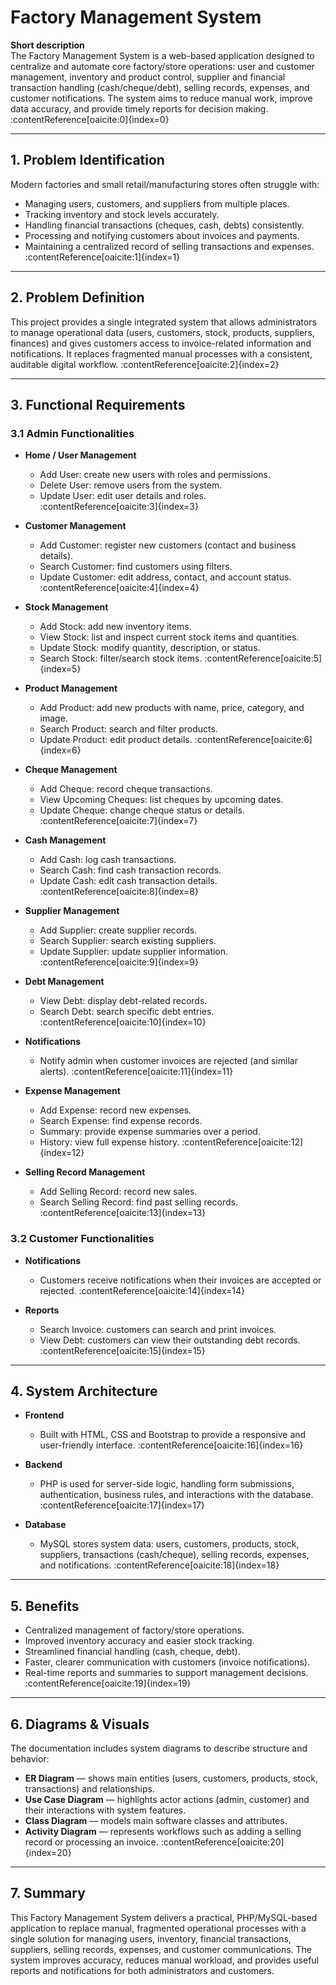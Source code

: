 # Factory Management System

**Short description**  
The Factory Management System is a web-based application designed to centralize and automate core factory/store operations: user and customer management, inventory and product control, supplier and financial transaction handling (cash/cheque/debt), selling records, expenses, and customer notifications. The system aims to reduce manual work, improve data accuracy, and provide timely reports for decision making. :contentReference[oaicite:0]{index=0}

---

## 1. Problem Identification
Modern factories and small retail/manufacturing stores often struggle with:
- Managing users, customers, and suppliers from multiple places.
- Tracking inventory and stock levels accurately.
- Handling financial transactions (cheques, cash, debts) consistently.
- Processing and notifying customers about invoices and payments.
- Maintaining a centralized record of selling transactions and expenses. :contentReference[oaicite:1]{index=1}

---

## 2. Problem Definition
This project provides a single integrated system that allows administrators to manage operational data (users, customers, stock, products, suppliers, finances) and gives customers access to invoice-related information and notifications. It replaces fragmented manual processes with a consistent, auditable digital workflow. :contentReference[oaicite:2]{index=2}

---

## 3. Functional Requirements

### 3.1 Admin Functionalities
- **Home / User Management**
  - Add User: create new users with roles and permissions.
  - Delete User: remove users from the system.
  - Update User: edit user details and roles. :contentReference[oaicite:3]{index=3}

- **Customer Management**
  - Add Customer: register new customers (contact and business details).
  - Search Customer: find customers using filters.
  - Update Customer: edit address, contact, and account status. :contentReference[oaicite:4]{index=4}

- **Stock Management**
  - Add Stock: add new inventory items.
  - View Stock: list and inspect current stock items and quantities.
  - Update Stock: modify quantity, description, or status.
  - Search Stock: filter/search stock items. :contentReference[oaicite:5]{index=5}

- **Product Management**
  - Add Product: add new products with name, price, category, and image.
  - Search Product: search and filter products.
  - Update Product: edit product details. :contentReference[oaicite:6]{index=6}

- **Cheque Management**
  - Add Cheque: record cheque transactions.
  - View Upcoming Cheques: list cheques by upcoming dates.
  - Update Cheque: change cheque status or details. :contentReference[oaicite:7]{index=7}

- **Cash Management**
  - Add Cash: log cash transactions.
  - Search Cash: find cash transaction records.
  - Update Cash: edit cash transaction details. :contentReference[oaicite:8]{index=8}

- **Supplier Management**
  - Add Supplier: create supplier records.
  - Search Supplier: search existing suppliers.
  - Update Supplier: update supplier information. :contentReference[oaicite:9]{index=9}

- **Debt Management**
  - View Debt: display debt-related records.
  - Search Debt: search specific debt entries. :contentReference[oaicite:10]{index=10}

- **Notifications**
  - Notify admin when customer invoices are rejected (and similar alerts). :contentReference[oaicite:11]{index=11}

- **Expense Management**
  - Add Expense: record new expenses.
  - Search Expense: find expense records.
  - Summary: provide expense summaries over a period.
  - History: view full expense history. :contentReference[oaicite:12]{index=12}

- **Selling Record Management**
  - Add Selling Record: record new sales.
  - Search Selling Record: find past selling records. :contentReference[oaicite:13]{index=13}

### 3.2 Customer Functionalities
- **Notifications**
  - Customers receive notifications when their invoices are accepted or rejected. :contentReference[oaicite:14]{index=14}

- **Reports**
  - Search Invoice: customers can search and print invoices.
  - View Debt: customers can view their outstanding debt records. :contentReference[oaicite:15]{index=15}

---

## 4. System Architecture

- **Frontend**
  - Built with HTML, CSS and Bootstrap to provide a responsive and user-friendly interface. :contentReference[oaicite:16]{index=16}

- **Backend**
  - PHP is used for server-side logic, handling form submissions, authentication, business rules, and interactions with the database. :contentReference[oaicite:17]{index=17}

- **Database**
  - MySQL stores system data: users, customers, products, stock, suppliers, transactions (cash/cheque), selling records, expenses, and notifications. :contentReference[oaicite:18]{index=18}

---

## 5. Benefits
- Centralized management of factory/store operations.
- Improved inventory accuracy and easier stock tracking.
- Streamlined financial handling (cash, cheque, debt).
- Faster, clearer communication with customers (invoice notifications).
- Real-time reports and summaries to support management decisions. :contentReference[oaicite:19]{index=19}

---

## 6. Diagrams & Visuals
The documentation includes system diagrams to describe structure and behavior:
- **ER Diagram** — shows main entities (users, customers, products, stock, transactions) and relationships.
- **Use Case Diagram** — highlights actor actions (admin, customer) and their interactions with system features.
- **Class Diagram** — models main software classes and attributes.
- **Activity Diagram** — represents workflows such as adding a selling record or processing an invoice. :contentReference[oaicite:20]{index=20}

---

## 7. Summary
This Factory Management System delivers a practical, PHP/MySQL-based application to replace manual, fragmented operational processes with a single solution for managing users, inventory, financial transactions, suppliers, selling records, expenses, and customer communications. The system improves accuracy, reduces manual workload, and provides useful reports and notifications for both administrators and customers. 
